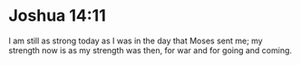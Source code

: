 # Joshua 14:11

I am still as strong today as I was in the day that Moses sent me; my strength now is as my strength was then, for war and for going and coming.
